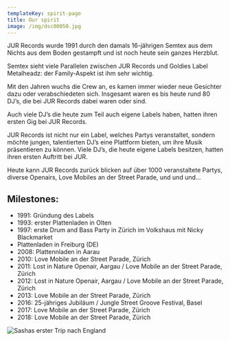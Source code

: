 ```yaml
---
templateKey: spirit-page
title: Our spirit
image: /img/dsc00050.jpg
---
```

JUR Records wurde 1991 durch den damals 16-jährigen Semtex aus dem Nichts aus dem Boden gestampft und ist noch heute sein ganzes Herzblut. 

Semtex sieht viele Parallelen zwischen JUR Records und Goldies Label Metalheadz: der Family-Aspekt ist ihm sehr wichtig. 

Mit den Jahren wuchs die Crew an, es kamen immer wieder neue Gesichter dazu oder verabschiedeten sich. Insgesamt waren es bis heute rund 80 DJ’s, die bei JUR Records dabei waren oder sind. 

Auch viele DJ’s die heute zum Teil auch eigene Labels haben, hatten ihren ersten Gig bei JUR Records. 

JUR Records ist nicht nur ein Label, welches Partys veranstaltet, sondern möchte jungen, talentierten DJ’s eine Plattform bieten, um ihre Musik präsentieren zu können. Viele DJ’s, die heute eigene Labels besitzen, hatten ihren ersten Auftritt bei JUR. 

Heute kann JUR Records zurück blicken auf über 1000 veranstaltete Partys, diverse Openairs, Love Mobiles an der Street Parade, und und und… 

## **Milestones:**

* 1991:		Gründung des Labels
* 1993:		erster Plattenladen in Olten
* 1997:		erste Drum and Bass Party in Zürich im Volkshaus mit Nicky Blackmarket
* Plattenladen in Freiburg (DE)
* 2008:		Plattennladen in Aarau
* 2010:		Love Mobile an der Street Parade, Zürich
* 2011:		Lost in Nature Openair, Aargau / Love Mobile an der Street Parade, Zürich
* 2012:		Lost in Nature Openair, Aargau / Love Mobile an der Street Parade, Zürich
* 2013:		Love Mobile an der Street Parade, Zürich
* 2016:		25-jähriges Jubiläum / Jungle Street Groove Festival, Basel 
* 2017:		Love Mobile an der Street Parade, Zürich
* 2018:		Love Mobile an der Street Parade, Zürich

![](/img/1991_sasha-in-uk.jpg "Sashas erster Trip nach England")
